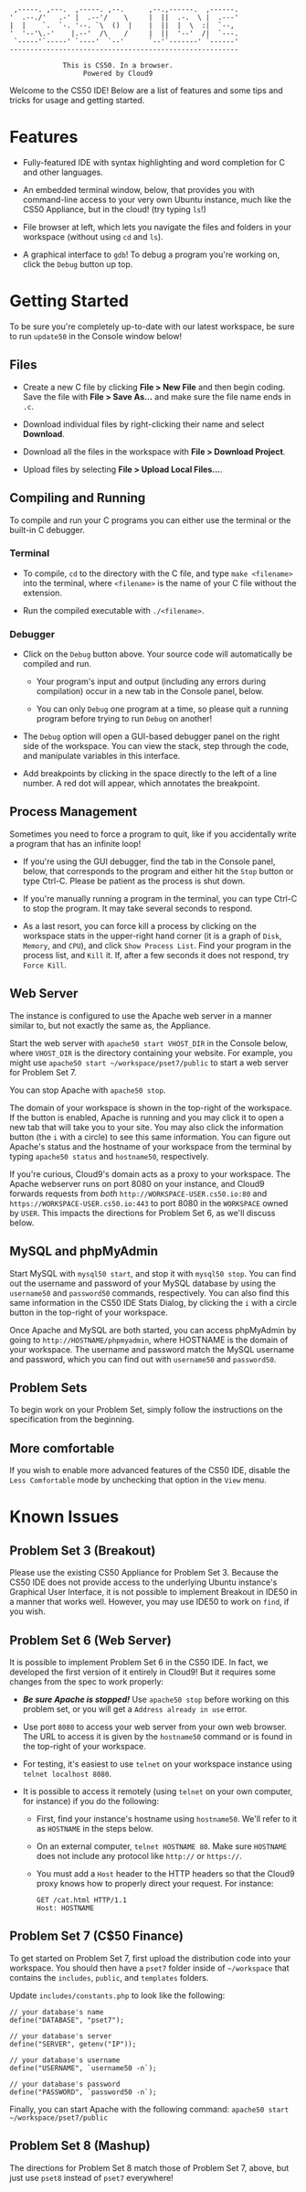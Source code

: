 
     ,-----. ,---.  ,-----. ,--.      ,--.,------.  ,------.
    '  .--./'   .-' |  .--'/    \     |  ||  .-.  \ |  .---'
    |  |    `.  `-. '--. `\  ()  |    |  ||  |  \  :|  `--,
    '  '--'\.-'    |.--'  /\    /     |  ||  '--'  /|  `---.
     `-----'`-----' `----'  `--'      `--'`-------' `------'
    --------------------------------------------------------

                 This is CS50. In a browser.
                      Powered by Cloud9

Welcome to the CS50 IDE! Below are a list of features and some tips and tricks
for usage and getting started.

# Features

* Fully-featured IDE with syntax highlighting and word completion for C and
  other languages.

* An embedded terminal window, below, that provides you with command-line
  access to your very own Ubuntu instance, much like the CS50 Appliance, but
  in the cloud! (try typing `ls`!)

* File browser at left, which lets you navigate the files and folders in
  your workspace (without using `cd` and `ls`).

* A graphical interface to `gdb`! To debug a program you're working on,
  click the `Debug` button up top.

# Getting Started

To be sure you're completely up-to-date with our latest workspace,
be sure to run `update50` in the Console window below!

## Files

* Create a new C file by clicking **File > New File** and then begin coding.
  Save the file with **File > Save As...** and make sure the file name ends in
  `.c`.

* Download individual files by right-clicking their name and select
  **Download**.

* Download all the files in the workspace with **File > Download Project**.

* Upload files by selecting **File > Upload Local Files...**.

## Compiling and Running

To compile and run your C programs you can either use the terminal or
the built-in C debugger.

### Terminal

  * To compile, `cd` to the directory with the C file, and type
    `make <filename>` into the terminal, where `<filename>`
    is the name of your C file without the extension.

  * Run the compiled executable with `./<filename>`.

### Debugger

  * Click on the `Debug` button above. Your source code will automatically
    be compiled and run.

    * Your program's input and output (including any errors during
      compilation) occur in a new tab in the Console panel, below.

    * You can only `Debug` one program at a time, so please quit a running
      program before trying to run `Debug` on another!

  * The `Debug` option will open a GUI-based debugger panel on the right
    side of the workspace. You can view the stack, step through the code,
    and manipulate variables in this interface.

  * Add breakpoints by clicking in the space directly to the left of a line
    number. A red dot will appear, which annotates the breakpoint.

## Process Management

Sometimes you need to force a program to quit, like if you accidentally
write a program that has an infinite loop!

  * If you're using the GUI debugger, find the tab in the Console panel,
    below, that corresponds to the program and either hit the `Stop` button
    or type Ctrl-C. Please be patient as the process is shut down.

  * If you're manually running a program in the terminal, you can type
    Ctrl-C to stop the program. It may take several seconds to respond.

  * As a last resort, you can force kill a process by clicking on the
    workspace stats in the upper-right hand corner (it is a graph of
    `Disk`, `Memory`, and `CPU`), and click `Show Process List`. Find
    your program in the process list, and `Kill` it. If, after a few
    seconds it does not respond, try `Force Kill`.

## Web Server

The instance is configured to use the Apache web server in a manner similar
to, but not exactly the same as, the Appliance.

Start the web server with `apache50 start VHOST_DIR` in the Console below, where
`VHOST_DIR` is the directory containing your website. For example, you might
use `apache50 start ~/workspace/pset7/public` to start a web server for Problem Set 7.

You can stop Apache with `apache50 stop`.

The domain of your workspace is shown in the top-right of the workspace.
If the button is enabled, Apache is running and you may click it to open a
new tab that will take you to your site. You may also click the information
button (the `i` with a circle) to see this same information.
You can figure out Apache's status and the hostname of your workspace from
the terminal by typing `apache50 status` and `hostname50`, respectively.

If you're curious, Cloud9's domain acts as a proxy to your workspace. The
Apache webserver runs on port 8080 on your instance, and Cloud9 forwards
requests from *both* `http://WORKSPACE-USER.cs50.io:80` and
`https://WORKSPACE-USER.cs50.io:443` to port 8080 in the `WORKSPACE` owned
by `USER`. This impacts the directions for Problem Set 6, as we'll discuss
below.

## MySQL and phpMyAdmin

Start MySQL with `mysql50 start`, and stop it with `mysql50 stop`. You can
find out the username and password of your MySQL database by using the
`username50` and `password50` commands, respectively. You can also find this
same information in the CS50 IDE Stats Dialog, by clicking the `i` with a
circle button in the top-right of your workspace.

Once Apache and MySQL are both started, you can access phpMyAdmin by going to
`http://HOSTNAME/phpmyadmin`, where HOSTNAME is the domain of your workspace.
The username and password match the MySQL username and password, which you
can find out with `username50` and `password50`.

## Problem Sets

To begin work on your Problem Set, simply follow the instructions on the
specification from the beginning.

## More comfortable

If you wish to enable more advanced features of the CS50 IDE, disable the
`Less Comfortable` mode by unchecking that option in the `View` menu.

# Known Issues

## Problem Set 3 (Breakout)

Please use the existing CS50 Appliance for Problem Set 3. Because the
CS50 IDE does not provide access to the underlying Ubuntu instance's
Graphical User Interface, it is not possible to implement Breakout in
IDE50 in a manner that works well. However, you may use IDE50 to
work on `find`, if you wish.

## Problem Set 6 (Web Server)

It is possible to implement Problem Set 6 in the CS50 IDE. In fact, we
developed the first version of it entirely in Cloud9! But it requires some
changes from the spec to work properly:

* ***Be sure Apache is stopped!*** Use `apache50 stop` before working on this
  problem set, or you will get a `Address already in use` error.

* Use port `8080` to access your web server from your own web browser. The
  URL to access it is given by the `hostname50` command or is found in the
  top-right of your workspace.

* For testing, it's easiest to use `telnet` on your workspace instance using
  `telnet localhost 8080`.

* It is possible to access it remotely (using `telnet` on your own computer,
  for instance) if you do the following:

  * First, find your instance's hostname using `hostname50`. We'll refer
    to it as `HOSTNAME` in the steps below.

  * On an external computer, `telnet HOSTNAME 80`. Make sure `HOSTNAME` does
    not include any protocol like `http://` or `https://`.

  * You must add a `Host` header to the HTTP headers so that the Cloud9 proxy
    knows how to properly direct your request. For instance:

    ```
    GET /cat.html HTTP/1.1
    Host: HOSTNAME
    ```

## Problem Set 7 (C$50 Finance)

To get started on Problem Set 7, first upload the distribution code into your
workspace. You should then have a `pset7` folder inside of `~/workspace` that
contains the `includes`, `public`, and `templates` folders.

Update `includes/constants.php` to look like the following:

    // your database's name
    define("DATABASE", "pset7");

    // your database's server
    define("SERVER", getenv("IP"));

    // your database's username
    define("USERNAME", `username50 -n`);

    // your database's password
    define("PASSWORD", `password50 -n`);

Finally, you can start Apache with the following command:
`apache50 start ~/workspace/pset7/public`

## Problem Set 8 (Mashup)

The directions for Problem Set 8 match those of Problem Set 7, above, but
just use `pset8` instead of `pset7` everywhere!
